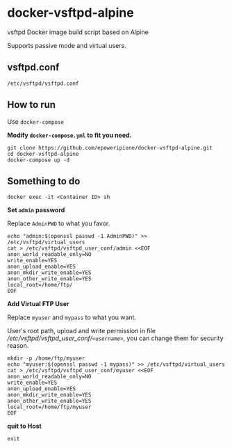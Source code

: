 # docker-vsftpd-alpine
vsftpd Docker image build script based on Alpine

Supports passive mode and virtual users.

## vsftpd.conf

`/etc/vsftpd/vsftpd.conf`

## How to run

Use `docker-compose`

**Modify `docker-compose.yml` to fit you need.**

```
git clone https://github.com/epoweripione/docker-vsftpd-alpine.git
cd docker-vsftpd-alpine
docker-compose up -d
```

## Something to do
`docker exec -it <Container ID> sh`

**Set `admin` password**

Replace `AdminPWD` to what you favor.

```
echo "admin:$(openssl passwd -1 AdminPWD)" >> /etc/vsftpd/virtual_users
cat > /etc/vsftpd/vsftpd_user_conf/admin <<EOF
anon_world_readable_only=NO
write_enable=YES
anon_upload_enable=YES
anon_mkdir_write_enable=YES
anon_other_write_enable=YES
local_root=/home/ftp/
EOF
```

**Add Virtual FTP User**

Replace `myuser` and `mypass` to what you want.

User's root path, upload and write permission in file */etc/vsftpd/vsftpd_user_conf/`<username>`*, you can change them for security reason.

```
mkdir -p /home/ftp/myuser
echo "myuser:$(openssl passwd -1 mypass)" >> /etc/vsftpd/virtual_users
cat > /etc/vsftpd/vsftpd_user_conf/myuser <<EOF
anon_world_readable_only=NO
write_enable=YES
anon_upload_enable=YES
anon_mkdir_write_enable=YES
anon_other_write_enable=YES
local_root=/home/ftp/myuser
EOF
```

**quit to Host**

`exit`
